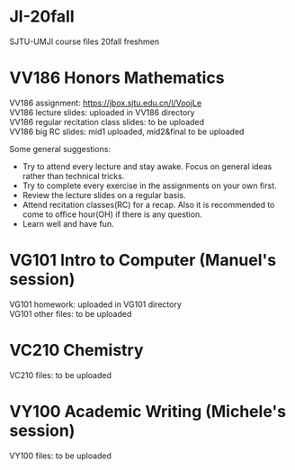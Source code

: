 # JI-20fall
SJTU-UMJI course files 20fall freshmen

# VV186 Honors Mathematics
VV186 assignment: https://jbox.sjtu.edu.cn/l/VoojLe                                        
VV186 lecture slides: uploaded in VV186 directory                     
VV186 regular recitation class slides: to be uploaded                
VV186 big RC slides: mid1 uploaded, mid2&final to be uploaded

Some general suggestions:
* Try to attend every lecture and stay awake. Focus on general ideas rather than technical tricks. 
* Try to complete every exercise in the assignments on your own first. 
* Review the lecture slides on a regular basis. 
* Attend recitation classes(RC) for a recap. Also it is recommended to come to office hour(OH) if there is any question. 
* Learn well and have fun.

# VG101 Intro to Computer (Manuel's session) 
VG101 homework: uploaded in VG101 directory           
VG101 other files: to be uploaded

# VC210 Chemistry
VC210 files: to be uploaded

# VY100 Academic Writing (Michele's session)
VY100 files: to be uploaded

